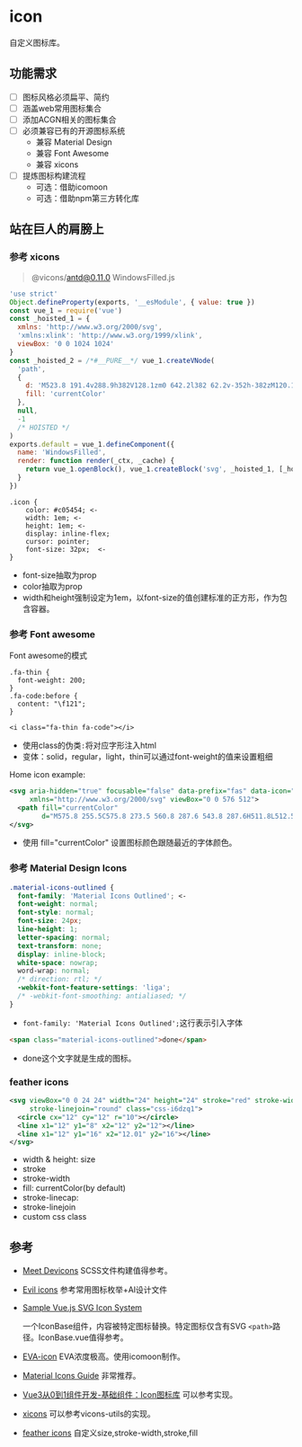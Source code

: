 # icon

自定义图标库。

## 功能需求

- [ ] 图标风格必须扁平、简约
- [ ] 涵盖web常用图标集合
- [ ] 添加ACGN相关的图标集合
- [ ] 必须兼容已有的开源图标系统
  - 兼容 Material Design
  - 兼容 Font Awesome
  - 兼容 xicons
- [ ] 提炼图标构建流程
  - 可选：借助icomoon
  - 可选：借助npm第三方转化库

## 站在巨人的肩膀上

### 参考 xicons
> @vicons/antd@0.11.0 WindowsFilled.js
```js
'use strict'
Object.defineProperty(exports, '__esModule', { value: true })
const vue_1 = require('vue')
const _hoisted_1 = {
  xmlns: 'http://www.w3.org/2000/svg',
  'xmlns:xlink': 'http://www.w3.org/1999/xlink',
  viewBox: '0 0 1024 1024'
}
const _hoisted_2 = /*#__PURE__*/ vue_1.createVNode(
  'path',
  {
    d: 'M523.8 191.4v288.9h382V128.1zm0 642.2l382 62.2v-352h-382zM120.1 480.2H443V201.9l-322.9 53.5zm0 290.4L443 823.2V543.8H120.1z',
    fill: 'currentColor'
  },
  null,
  -1
  /* HOISTED */
)
exports.default = vue_1.defineComponent({
  name: 'WindowsFilled',
  render: function render(_ctx, _cache) {
    return vue_1.openBlock(), vue_1.createBlock('svg', _hoisted_1, [_hoisted_2])
  }
})

```

```
.icon {
    color: #c05454; <-
    width: 1em; <-
    height: 1em; <-
    display: inline-flex;
    cursor: pointer;
    font-size: 32px;  <-
}
```

- font-size抽取为prop
- color抽取为prop
- width和height强制设定为1em，以font-size的值创建标准的正方形，作为包含容器。

### 参考 Font awesome

Font awesome的模式

```
.fa-thin {
  font-weight: 200;
}
.fa-code:before {
  content: "\f121";
}

<i class="fa-thin fa-code"></i>
```

- 使用class的伪类`:`将对应字形注入html
- 变体：solid，regular，light，thin可以通过font-weight的值来设置粗细

Home icon example:

``` svg
<svg aria-hidden="true" focusable="false" data-prefix="fas" data-icon="house" class="svg-inline--fa fa-house" role="img"
     xmlns="http://www.w3.org/2000/svg" viewBox="0 0 576 512">
  <path fill="currentColor"
        d="M575.8 255.5C575.8 273.5 560.8 287.6 543.8 287.6H511.8L512.5 447.7C512.5 450.5 512.3 453.1 512 455.8V472C512 494.1 494.1 512 472 512H456C454.9 512 453.8 511.1 452.7 511.9C451.3 511.1 449.9 512 448.5 512H392C369.9 512 352 494.1 352 472V384C352 366.3 337.7 352 320 352H256C238.3 352 224 366.3 224 384V472C224 494.1 206.1 512 184 512H128.1C126.6 512 125.1 511.9 123.6 511.8C122.4 511.9 121.2 512 120 512H104C81.91 512 64 494.1 64 472V360C64 359.1 64.03 358.1 64.09 357.2V287.6H32.05C14.02 287.6 0 273.5 0 255.5C0 246.5 3.004 238.5 10.01 231.5L266.4 8.016C273.4 1.002 281.4 0 288.4 0C295.4 0 303.4 2.004 309.5 7.014L564.8 231.5C572.8 238.5 576.9 246.5 575.8 255.5L575.8 255.5z"></path>
</svg>
```

- 使用 fill="currentColor" 设置图标颜色跟随最近的字体颜色。

### 参考 Material Design Icons

```css
.material-icons-outlined {
  font-family: 'Material Icons Outlined'; <-
  font-weight: normal;
  font-style: normal;
  font-size: 24px;
  line-height: 1;
  letter-spacing: normal;
  text-transform: none;
  display: inline-block;
  white-space: nowrap;
  word-wrap: normal;
  /* direction: rtl; */
  -webkit-font-feature-settings: 'liga';
  /* -webkit-font-smoothing: antialiased; */
}
```
- `font-family: 'Material Icons Outlined';`这行表示引入字体
```html
<span class="material-icons-outlined">done</span>
```
- done这个文字就是生成的图标。

### feather icons
```svg
<svg viewBox="0 0 24 24" width="24" height="24" stroke="red" stroke-width="2" fill="blue" stroke-linecap="round"
     stroke-linejoin="round" class="css-i6dzq1">
  <circle cx="12" cy="12" r="10"></circle>
  <line x1="12" y1="8" x2="12" y2="12"></line>
  <line x1="12" y1="16" x2="12.01" y2="16"></line>
</svg>
```
- width & height: size
- stroke
- stroke-width
- fill: currentColor(by default)
- stroke-linecap:
- stroke-linejoin
- custom css class

## 参考

- [Meet Devicons](https://github.com/vorillaz/devicons) SCSS文件构建值得参考。
- [Evil icons](https://evil-icons.io/) 参考常用图标枚举+AI设计文件
- [Sample Vue.js SVG Icon System](https://github.com/sdras/vue-sample-svg-icons)

  一个IconBase组件，内容被特定图标替换。特定图标仅含有SVG `<path>`路径。IconBase.vue值得参考。
- [EVA-icon](https://github.com/moeoverflow/EVA-icon) EVA浓度极高。使用icomoon制作。
- [Material Icons Guide](https://developers.google.com/fonts/docs/material_icons) 非常推荐。
- [Vue3从0到1组件开发-基础组件：Icon图标库](https://juejin.cn/post/6992977372542681101) 可以参考实现。
- [xicons](https://github.com/07akioni/xicons) 可以参考vicons-utils的实现。
- [feather icons](https://feathericons.com/) 自定义size,stroke-width,stroke,fill

